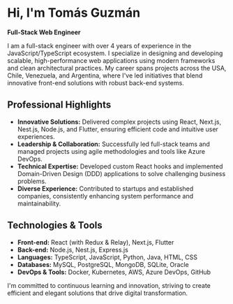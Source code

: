 # Hi, I'm Tomás Guzmán

**Full-Stack Web Engineer**

I am a full-stack engineer with over 4 years of experience in the JavaScript/TypeScript ecosystem. I specialize in designing and developing scalable, high-performance web applications using modern frameworks and clean architectural practices. My career spans projects across the USA, Chile, Venezuela, and Argentina, where I've led initiatives that blend innovative front-end solutions with robust back-end systems.

## Professional Highlights
- **Innovative Solutions:** Delivered complex projects using React, Next.js, Nest.js, Node.js, and Flutter, ensuring efficient code and intuitive user experiences.
- **Leadership & Collaboration:** Successfully led full-stack teams and managed projects using agile methodologies and tools like Azure DevOps.
- **Technical Expertise:** Developed custom React hooks and implemented Domain-Driven Design (DDD) applications to solve challenging business problems.
- **Diverse Experience:** Contributed to startups and established companies, consistently enhancing system performance and maintainability.

## Technologies & Tools
- **Front-end:** React (with Redux & Relay), Next.js, Flutter
- **Back-end:** Node.js, Nest.js, Express.js
- **Languages:** TypeScript, JavaScript, Python, Java, HTML, CSS
- **Databases:** MySQL, PostgreSQL, MongoDB, SQLite, Oracle
- **DevOps & Tools:** Docker, Kubernetes, AWS, Azure DevOps, GitHub

I'm committed to continuous learning and innovation, striving to create efficient and elegant solutions that drive digital transformation.
